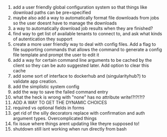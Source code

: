 1. add a user friendly global configuration system so that things like download paths can be pre=specified
2. maybe also add a way to automatically format file downloads from jobs so the user doesnt have to manage the downloads
3. a way to automatically download job results when they are finished?
4. find way to get list of available tenants to connect to, and ask what kinds of autentication they support
5. create a more user friendly way to deal with config files. Add a flag to file supporting commands that allows the command to generate a config file template and prompt the user to edit it
6. add a way for certain command line arguments to be cached by the client so they can be auto suggested later. Add option to clear this cache
7. add some sort of interface to dockerhub and (singularityhub?) to validate app creation.
8. add the simplistic system config
9. add the way to save the failed command entry
10. what the heck is wrong with "none" has no attribute write!?!?!?!?
11. ADD A WAY TO GET THE DYNAMIC CHOICES
12. required vs optional fields in forms
13. get rid of the silly decorators replace with confirmation and auth argument types. Overcomplicated things
14. fix issue where things arent updating like theyre supposed to!
15. shutdown still isnt working when run directly from bash